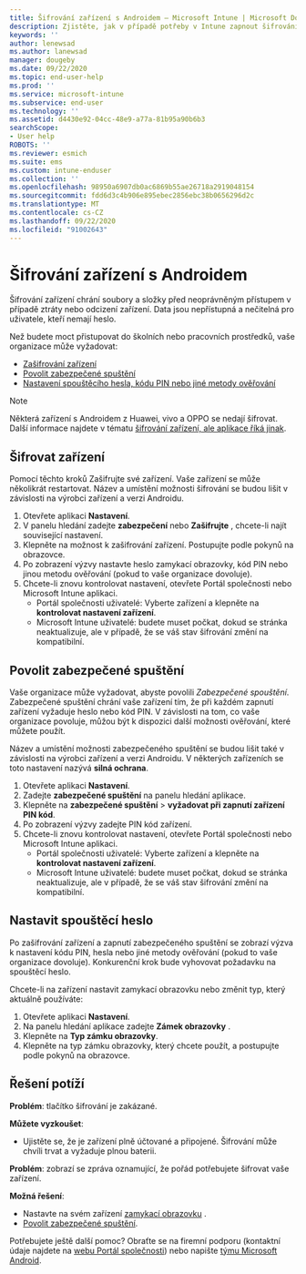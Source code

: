 ```yaml
---
title: Šifrování zařízení s Androidem – Microsoft Intune | Microsoft Docs
description: Zjistěte, jak v případě potřeby v Intune zapnout šifrování zařízení s Androidem.
keywords: ''
author: lenewsad
ms.author: lanewsad
manager: dougeby
ms.date: 09/22/2020
ms.topic: end-user-help
ms.prod: ''
ms.service: microsoft-intune
ms.subservice: end-user
ms.technology: ''
ms.assetid: d4430e92-04cc-48e9-a77a-81b95a90b6b3
searchScope:
- User help
ROBOTS: ''
ms.reviewer: esmich
ms.suite: ems
ms.custom: intune-enduser
ms.collection: ''
ms.openlocfilehash: 98950a6907db0ac6869b55ae26718a2919048154
ms.sourcegitcommit: fdd6d3c4b906e895ebec2856ebc38b0656296d2c
ms.translationtype: MT
ms.contentlocale: cs-CZ
ms.lasthandoff: 09/22/2020
ms.locfileid: "91002643"
---
```

# <a name="encrypting-your-android-device"></a>Šifrování zařízení s Androidem

Šifrování zařízení chrání soubory a složky před neoprávněným přístupem v případě ztráty nebo odcizení zařízení. Data jsou nepřístupná a nečitelná pro uživatele, kteří nemají heslo. 

Než budete moct přistupovat do školních nebo pracovních prostředků, vaše organizace může vyžadovat:

* [Zašifrování zařízení](#encrypt-device)
* [Povolit zabezpečené spuštění](#enable-secure-startup)
* [Nastavení spouštěcího hesla, kódu PIN nebo jiné metody ověřování](#set-startup-passcode)  

> [!Note]
> Některá zařízení s Androidem z Huawei, vivo a OPPO se nedají šifrovat. Další informace najdete v tématu [šifrování zařízení, ale aplikace říká jinak](your-device-appears-encrypted-but-cp-says-otherwise-android.md).  

## <a name="encrypt-device"></a>Šifrovat zařízení

Pomocí těchto kroků Zašifrujte své zařízení. Vaše zařízení se může několikrát restartovat. Název a umístění možnosti šifrování se budou lišit v závislosti na výrobci zařízení a verzi Androidu. 

1. Otevřete aplikaci **Nastavení**.
2. V panelu hledání zadejte **zabezpečení** nebo **Zašifrujte** , chcete-li najít související nastavení.  
3. Klepněte na možnost k zašifrování zařízení. Postupujte podle pokynů na obrazovce.  
4. Po zobrazení výzvy nastavte heslo zamykací obrazovky, kód PIN nebo jinou metodu ověřování (pokud to vaše organizace dovoluje). 
5. Chcete-li znovu kontrolovat nastavení, otevřete Portál společnosti nebo Microsoft Intune aplikaci.
    * Portál společnosti uživatelé: Vyberte zařízení a klepněte na **kontrolovat nastavení zařízení**. 
    * Microsoft Intune uživatelé: budete muset počkat, dokud se stránka neaktualizuje, ale v případě, že se váš stav šifrování změní na kompatibilní. 

## <a name="enable-secure-startup"></a>Povolit zabezpečené spuštění

Vaše organizace může vyžadovat, abyste povolili *Zabezpečené spouštění*. Zabezpečené spuštění chrání vaše zařízení tím, že při každém zapnutí zařízení vyžaduje heslo nebo kód PIN. V závislosti na tom, co vaše organizace povoluje, můžou být k dispozici další možnosti ověřování, které můžete použít. 

Název a umístění možnosti zabezpečeného spuštění se budou lišit také v závislosti na výrobci zařízení a verzi Androidu. V některých zařízeních se toto nastavení nazývá **silná ochrana**. 

1. Otevřete aplikaci **Nastavení**.
2. Zadejte **zabezpečené spuštění** na panelu hledání aplikace.
3. Klepněte na **zabezpečené spuštění**  >  **vyžadovat při zapnutí zařízení PIN kód**.
4. Po zobrazení výzvy zadejte PIN kód zařízení.   
5. Chcete-li znovu kontrolovat nastavení, otevřete Portál společnosti nebo Microsoft Intune aplikaci.
    * Portál společnosti uživatelé: Vyberte zařízení a klepněte na **kontrolovat nastavení zařízení**. 
    * Microsoft Intune uživatelé: budete muset počkat, dokud se stránka neaktualizuje, ale v případě, že se váš stav šifrování změní na kompatibilní.  


## <a name="set-startup-passcode"></a>Nastavit spouštěcí heslo   
Po zašifrování zařízení a zapnutí zabezpečeného spuštění se zobrazí výzva k nastavení kódu PIN, hesla nebo jiné metody ověřování (pokud to vaše organizace dovoluje). Konkurenční krok bude vyhovovat požadavku na spouštěcí heslo. 

Chcete-li na zařízení nastavit zamykací obrazovku nebo změnit typ, který aktuálně používáte:  

1. Otevřete aplikaci **Nastavení**.
2. Na panelu hledání aplikace zadejte **Zámek obrazovky** .
3. Klepněte na **Typ zámku obrazovky**.
4. Klepněte na typ zámku obrazovky, který chcete použít, a postupujte podle pokynů na obrazovce.  

## <a name="troubleshoot"></a>Řešení potíží    
**Problém**: tlačítko šifrování je zakázané.   

**Můžete vyzkoušet**: 
* Ujistěte se, že je zařízení plně účtované a připojené. Šifrování může chvíli trvat a vyžaduje plnou baterii.   

**Problém**: zobrazí se zpráva oznamující, že pořád potřebujete šifrovat vaše zařízení.  

**Možná řešení**:
   *  Nastavte na svém zařízení [zamykací obrazovku](#set-startup-passcode) . 
   * [Povolit zabezpečené spuštění](#enable-secure-startup).

Potřebujete ještě další pomoc? Obraťte se na firemní podporu (kontaktní údaje najdete na [webu Portál společnosti](https://go.microsoft.com/fwlink/?linkid=2010980)) nebo napište <a href="mailto:wintunedroidfbk@microsoft.com?subject=I'm having trouble with encryption on my Android device&body=Describe the issue you're experiencing here.">týmu Microsoft Android</a>.  
